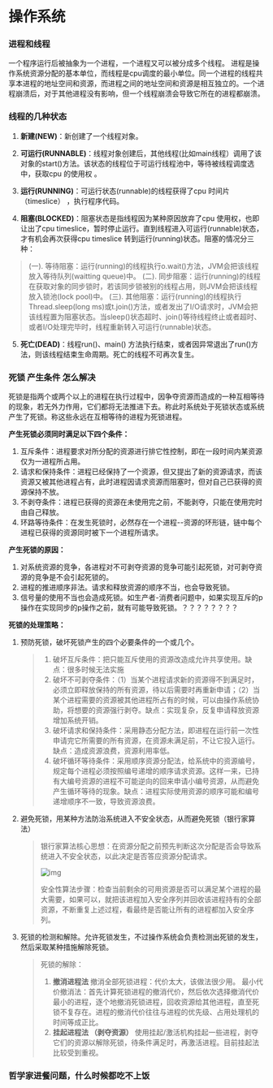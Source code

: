 # 操作系统

### 进程和线程

一个程序运行后被抽象为一个进程，一个进程又可以被分成多个线程。 进程是操作系统资源分配的基本单位，而线程是cpu调度的最小单位。同一个进程的线程共享本进程的地址空间和资源，而进程之间的地址空间和资源是相互独立的。一个进程崩溃后，对于其他进程没有影响，但一个线程崩溃会导致它所在的进程都崩溃。



### 线程的几种状态

1. **新建(NEW)**：新创建了一个线程对象。

2. **可运行(RUNNABLE)**：线程对象创建后，其他线程(比如main线程）调用了该对象的start()方法。该状态的线程位于可运行线程池中，等待被线程调度选中，获取cpu 的使用权 。

3. **运行(RUNNING)**：可运行状态(runnable)的线程获得了cpu 时间片（timeslice） ，执行程序代码。
4. **阻塞(BLOCKED)**：阻塞状态是指线程因为某种原因放弃了cpu 使用权，也即让出了cpu timeslice，暂时停止运行。直到线程进入可运行(runnable)状态，才有机会再次获得cpu timeslice 转到运行(running)状态。阻塞的情况分三种： 

> (一). 等待阻塞：运行(running)的线程执行o.wait()方法，JVM会把该线程放入等待队列(waitting queue)中。
> (二). 同步阻塞：运行(running)的线程在获取对象的同步锁时，若该同步锁被别的线程占用，则JVM会把该线程放入锁池(lock pool)中。
> (三). 其他阻塞：运行(running)的线程执行Thread.sleep(long ms)或t.join()方法，或者发出了I/O请求时，JVM会把该线程置为阻塞状态。当sleep()状态超时、join()等待线程终止或者超时、或者I/O处理完毕时，线程重新转入可运行(runnable)状态。

5. **死亡(DEAD)**：线程run()、main() 方法执行结束，或者因异常退出了run()方法，则该线程结束生命周期。死亡的线程不可再次复生。



### 死锁 产生条件 怎么解决

死锁是指两个或两个以上的进程在执行过程中，因争夺资源而造成的一种互相等待的现象，若无外力作用，它们都将无法推进下去。称此时系统处于死锁状态或系统产生了死锁。称这些永远在互相等待的进程为死锁进程。

**产生死锁必须同时满足以下四个条件：**

1. 互斥条件：进程要求对所分配的资源进行排它性控制，即在一段时间内某资源仅为一进程所占用。
2. 请求和保持条件：进程已经保持了一个资源，但又提出了新的资源请求，而该资源又被其他进程占有，此时进程因请求资源而阻塞时，但对自己已获得的资源保持不放。
3. 不剥夺条件：进程已获得的资源在未使用完之前，不能剥夺，只能在使用完时由自己释放。
4. 环路等待条件：在发生死锁时，必然存在一个进程--资源的环形链，链中每个进程已获得的资源同时被下一个进程所请求。

**产生死锁的原因：**

1. 对系统资源的竞争，各进程对不可剥夺资源的竞争可能引起死锁，对可剥夺资源的竞争是不会引起死锁的。
2. 进程的推进顺序非法。请求和释放资源的顺序不当，也会导致死锁。
3. 信号量的使用不当也会造成死锁。如生产者-消费者问题中，如果实现互斥的p操作在实现同步的p操作之前，就有可能导致死锁。？？？？？？？？

**死锁的处理策略：**

1. 预防死锁，破坏死锁产生的四个必要条件的一个或几个。

   > 1. 破坏互斥条件：把只能互斥使用的资源改造成允许共享使用。缺点：很多时候无法实施
   > 2. 破坏不可剥夺条件：（1）当某个进程请求新的资源得不到满足时，必须立即释放保持的所有资源，待以后需要时再重新申请；（2）当某个进程需要的资源被其他进程所占有的时候，可以由操作系统协助，将想要的资源强行剥夺。缺点：实现复杂，反复申请释放资源增加系统开销。
   > 3. 破坏请求和保持条件：采用静态分配方法，即进程在运行前一次性申请完它所需要的所有资源，在资源未满足前，不让它投入运行。缺点：造成资源浪费，资源利用率低。
   > 4. 破坏循环等待条件：采用顺序资源分配法，给系统中的资源编号，规定每个进程必须按照编号递增的顺序请求资源。这样一来，已持有大编号资源的进程不可能逆向的回来申请小编号资源，从而避免产生循环等待的现象。缺点：进程实际使用资源的顺序可能和编号递增顺序不一致，导致资源浪费。

2. 避免死锁，用某种方法防治系统进入不安全状态，从而避免死锁（银行家算法）

   > 银行家算法核心思想：在资源分配之前预先判断这次分配是否会导致系统进入不安全状态，以此决定是否答应资源分配请求。
   >
   > ![img](D:\postgraduate\基础知识\basical-knowledge\航天院所面试问题.assets\1358881-20190927191127839-592850916.png)
   >
   > 安全性算法步骤：检查当前剩余的可用资源是否可以满足某个进程的最大需要，如果可以，就把该进程加入安全序列并回收该进程持有的全部资源，不断重复上述过程，看最终是否能让所有的进程都加入安全序列。

3. 死锁的检测和解除。允许死锁发生，不过操作系统会负责检测出死锁的发生，然后采取某种措施解除死锁。

   > 死锁的解除：
   >
   > 1. **撤消进程法**
   >    撤消全部死锁进程：代价太大，该做法很少用。
   >    最小代价撤消法：首先计算死锁进程的撤消代价，然后依次选择撤消代价最小的进程，逐个地撤消死锁进程，回收资源给其他进程，直至死锁不复存在。进程的撤消代价往往与进程的优先级、占用处理机的时间等成正比。
   > 2. **挂起进程法 （剥夺资源）**
   >    使用挂起/激活机构挂起一些进程，剥夺它们的资源以解除死锁，待条件满足时，再激活进程。目前挂起法比较受到重视。 



### 哲学家进餐问题，什么时候都吃不上饭

